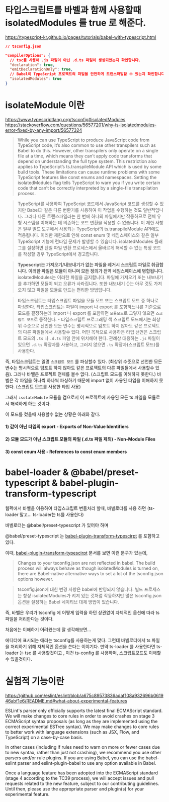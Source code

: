 # 타입스크립트를 바벨과 함께 사용할때 isolatedModules 를 true 로 해준다.
https://typescript-kr.github.io/pages/tutorials/babel-with-typescript.html

```json
// tsconfig.json

"compilerOptions": {
  // tsc를 사용해 .js 파일이 아닌 .d.ts 파일이 생성되었는지 확인합니다.
  "declaration": true,
  "emitDeclarationOnly": true,
  // Babel이 TypeScript 프로젝트의 파일을 안전하게 트랜스파일할 수 있는지 확인합니다.
  "isolatedModules": true
}

```

# isolateModule 이란
https://www.typescriptlang.org/tsconfig#isolatedModules
https://stackoverflow.com/questions/56577201/why-is-isolatedmodules-error-fixed-by-any-import/56577324

> While you can use TypeScript to produce JavaScript code from TypeScript code, it’s also common to use other transpilers such as Babel to do this. However, other transpilers only operate on a single file at a time, which means they can’t apply code transforms that depend on understanding the full type system. This restriction also applies to TypeScript’s ts.transpileModule API which is used by some build tools. These limitations can cause runtime problems with some TypeScript features like const enums and namespaces. Setting the isolatedModules flag tells TypeScript to warn you if you write certain code that can’t be correctly interpreted by a single-file transpilation process.


> TypeScript를 사용하여 TypeScript 코드에서 JavaScript 코드를 생성할 수 있지만 Babel과 같은 다른 변환기를 사용하여 이 작업을 수행하는 것도 일반적입니다. 그러나 다른 트랜스파일러는 한 번에 하나의 파일에서만 작동하므로 전체 유형 시스템을 이해하는 데 의존하는 코드 변환을 적용할 수 없습니다. 이 제한 사항은 일부 빌드 도구에서 사용되는 TypeScript의 ts.transpileModule API에도 적용됩니다. 이러한 제한으로 인해 const enum 및 네임스페이스와 같은 일부 TypeScript 기능에 런타임 문제가 발생할 수 있습니다. isolatedModules 플래그를 설정하면 단일 파일 변환 프로세스에서 올바르게 해석할 수 없는 특정 코드를 작성할 경우 TypeScript에서 경고합니다.

> **Typescript는 가져오기/내보내기가 없는 파일을 레거시 스크립트 파일로 취급합니다. 이러한 파일은 모듈이 아니며 모든 정의가 전역 네임스페이스에 병합됩니다.** isolatedModules는 이러한 파일을 금지합니다.
파일에 가져오기 또는 내보내기를 추가하면 모듈이 되고 오류가 사라집니다.
또한 내보내기 {}는 아무 것도 가져오지 않고 파일을 모듈로 만드는 편리한 방법입니다.

> 타입스크립트는 타입스크립트 파일을 모듈 모드 또는 스크립트 모드 중 하나로 파싱한다. 타입스크립트는 파일이 import 나 export 를 포함하느냐를 기준으로 모드를 결정하는데 import 나 export 를 포함하면 `모듈모드`로 그렇지 않으면 `스크립트 모드`로 동작한다. - 타입스크립트 프로그래밍 책
> 스크립트 모드에서는 최상위 수준으로 선언한 모든 변수는 명시적으로 임포트 하지 않아도 같은 프로젝트의 다른 파일들에서 사용할수 있다.
> 어떤 목적으로 사용하든 타입 선언은 스크립트 모드의 `.ts` 나 `.d.ts` 파일 안에 위치해야 한다. 관례상 대응하는 `.js` 파일이 있으면 `.d.ts` 확장자를 사용하고, 그러지 않으면 `.ts` 확장자(스크립트 모드)를 사용한다. 

즉, 타입스크립트는 일명 `스크립트 모드` 를 파싱할수 있다. (최상위 수준으로 선언한 모든 변수는 명시적으로 임포트 하지 않아도 같은 프로젝트의 다른 파일들에서 사용할수 있음).
그러나 바벨은 프로젝트 전체를 볼수 없다. (스크립트 모드를 이해하지 못한다.) 바벨은 각 파일을 하나씩 하나씩 파싱하기 때문에 import 없이 사용된 타입을 이해하지 못한다. (스크립트 모드를 사용한 타입 사용)

그래서 `isolateModule` 모듈을 켬으로서 이 프로젝트에 사용된 모든 ts 파일을 모듈로서 해석하게 하는 것이다.

이 모드를 켰을때 사용할수 없는 상황은 아래와 같다. 

#### 1) 값이 아닌 타입의 export - Exports of Non-Value Identifiers
#### 2) 모듈 모드가 아닌 스크립트 모듈의 파일 (.d.ts 파일 제외) - Non-Module Files
#### 3) const enum 사용 - References to const enum members

# babel-loader & @babel/preset-typescript & babel-plugin-transform-typescript
웹펙에서 바벨을 이용하여 타입스크립트 번들처리 할때, 바벨로더를 사용 하면 (ts-loader 말고... ts-loader는 ts를 사용한다)

바벨로더는 @babel/preset-typescript 가 있어야 하며

@babel/preset-typescript 는 [babel-plugin-transform-typescirpt](https://babeljs.io/docs/en/babel-plugin-transform-typescript) 를 포함하고 있다.

이때, [babel-plugin-transform-typescirpt](https://babeljs.io/docs/en/babel-plugin-transform-typescript) 문서를 보면 이런 문구가 있는데, 

> Changes to your tsconfig.json are not reflected in babel. The build process will always behave as though isolatedModules is turned on, there are Babel-native alternative ways to set a lot of the tsconfig.json options however.

> tsconfig.json에 대한 변경 사항은 babel에 반영되지 않습니다. 빌드 프로세스는 항상 isolatedModules가 켜져 있는 것처럼 작동하지만 많은 tsconfig.json 옵션을 설정하는 Babel 네이티브 대체 방법이 있습니다.

즉, 바벨은 우리가 tsconfig 에 어떻게 입력을 하던 상관없이 자체적인 옵션에 따라 ts 파일을 처리한다는 것이다. 

처음에는 이해하기 어려웠는데 잘 생각해보면...

에디터에 표시되는 애러는 tsconfig를 사용하는게 맞다. 그런데 바벨로더에서 ts 파일을 처리하기 위해 자체적인 옵션을 쓴다는 이야기다. 만약 ts-loader 를 사용한다면 ts-loader 는 tsc 를 사용할것이고 , 이건 ts-config 를 사용하며, 스크립트모드도 이해할수 있을것이다. 

# 실험적 기능이란
https://github.com/eslint/eslint/blob/a675c89573836adaf108a932696b061946abf1e6/README.md#what-about-experimental-features

ESLint's parser only officially supports the latest final ECMAScript standard. We will make changes to core rules in order to avoid crashes on stage 3 ECMAScript syntax proposals (as long as they are implemented using the correct experimental ESTree syntax). We may make changes to core rules to better work with language extensions (such as JSX, Flow, and TypeScript) on a case-by-case basis.

In other cases (including if rules need to warn on more or fewer cases due to new syntax, rather than just not crashing), we recommend you use other parsers and/or rule plugins. If you are using Babel, you can use the babel-eslint parser and eslint-plugin-babel to use any option available in Babel.

Once a language feature has been adopted into the ECMAScript standard (stage 4 according to the TC39 process), we will accept issues and pull requests related to the new feature, subject to our contributing guidelines. Until then, please use the appropriate parser and plugin(s) for your experimental feature.